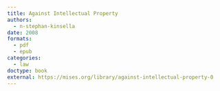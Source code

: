 ```yaml
---
title: Against Intellectual Property
authors:
  - n-stephan-kinsella
date: 2008
formats:
  - pdf
  - epub
categories:
  - law
doctype: book
external: https://mises.org/library/against-intellectual-property-0
---
```

